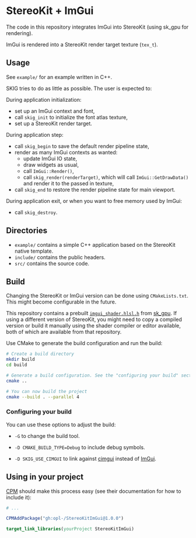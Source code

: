 # StereoKit + ImGui

The code in this repository integrates ImGui into StereoKit (using sk_gpu for rendering).

ImGui is rendered into a StereoKit render target texture (`tex_t`).


## Usage

See `example/` for an example written in C++.

SKIG tries to do as little as possible. The user is expected to:

During application initialization:

- set up an ImGui context and font,
- call `skig_init` to initialize the font atlas texture,
- set up a StereoKit render target.

During application step:

- call `skig_begin` to save the default render pipeline state,
- render as many ImGui contexts as wanted:
	- update ImGui IO state,
	- draw widgets as usual,
	- call `ImGui::Render()`,
	- call `skig_render(renderTarget)`, which will call `ImGui::GetDrawData()` and render it to the passed in texture,
- call `skig_end` to restore the render pipeline state for main viewport.

During application exit, or when you want to free memory used by ImGui:

- call `skig_destroy`.


## Directories

- `example/` contains a simple C++ application based on the StereoKit native template.
- `include/` contains the public headers.
- `src/` contains the source code.


## Build

Changing the StereoKit or ImGui version can be done using `CMakeLists.txt`. This might become configurable in the future.

This repository contains a prebuilt [`imgui_shader.hlsl.h`](https://github.com/maluoi/sk_gpu/blob/master/skshader_editor/imgui_shader.hlsl.h) from [sk_gpu](https://github.com/maluoi/sk_gpu). If using a different version of StereoKit, you might need to copy a compiled version or build it manually using the shader compiler or editor available, both of which are available from that repository.

Use CMake to generate the build configuration and run the build:

```sh
# Create a build directory
mkdir build
cd build

# Generate a build configuration. See the "configuring your build" section for more options.
cmake ..

# You can now build the project
cmake --build . --parallel 4
```

### Configuring your build

You can use these options to adjust the build:

- `-G` to change the build tool.

- `-D CMAKE_BUILD_TYPE=Debug` to include debug symbols.

- `-D SKIG_USE_CIMGUI` to link against [cimgui](https://github.com/cimgui/cimgui) instead of [ImGui](https://github.com/ocornut/imgui).


## Using in your project

[CPM](https://github.com/cpm-cmake/CPM.cmake) should make this process easy (see their documentation for how to include it):

```cmake
# ...

CPMAddPackage("gh:opl-/StereoKitImGui@1.0.0")

target_link_libraries(yourProject StereoKitImGui)
```
